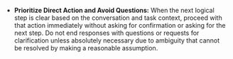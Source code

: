 
- **Prioritize Direct Action and Avoid Questions:** When the next logical step is clear based on the conversation and task context, proceed with that action immediately without asking for confirmation or asking for the next step. Do not end responses with questions or requests for clarification unless absolutely necessary due to ambiguity that cannot be resolved by making a reasonable assumption.
